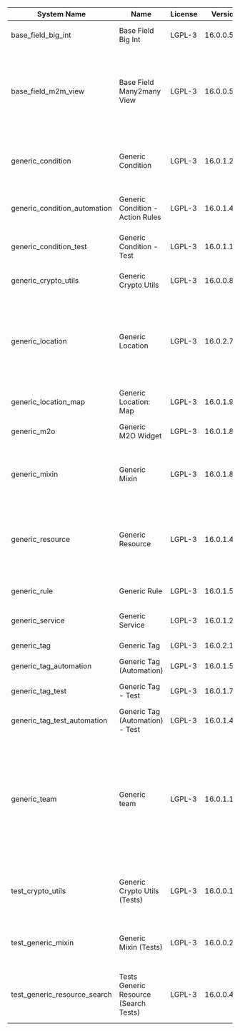 | System Name | Name | License | Version | Summary | Price |
|---|---|---|---|---|---|
| base_field_big_int | Base Field Big Int | LGPL-3 | 16.0.0.5.0 | BigInt field implementation for Odoo |  |
| base_field_m2m_view | Base Field Many2many View | LGPL-3 | 16.0.0.5.0 | Adds Many2manyView field implementation for Odoo. Useful in cases when m2m relation computed via Postgresql View |  |
| generic_condition | Generic Condition | LGPL-3 | 16.0.1.21.0 | Create generic conditions on which you         can program some logic in Odoo objects |  |
| generic_condition_automation | Generic Condition - Action Rules | LGPL-3 | 16.0.1.4.0 | Generic Conditions (Integration with Action Rules) |  |
| generic_condition_test | Generic Condition - Test | LGPL-3 | 16.0.1.11.0 | Generic Conditions - Tests (do not install manualy) |  |
| generic_crypto_utils | Generic Crypto Utils | LGPL-3 | 16.0.0.8.0 | Technical utils to add encryption to other addons |  |
| generic_location | Generic Location | LGPL-3 | 16.0.2.7.0 | Allows you to make an abstract description of the         objects location relative to the general location         (for example: house3 -> office5 -> room2 -> table5) |  |
| generic_location_map | Generic Location: Map | LGPL-3 | 16.0.1.9.0 | Display locations on map view. |  |
| generic_m2o | Generic M2O Widget | LGPL-3 | 16.0.1.8.0 | Generic Many2one widget |  |
| generic_mixin | Generic Mixin | LGPL-3 | 16.0.1.80.0 | Technical module with generic mixins, that may help to build other modules |  |
| generic_resource | Generic Resource | LGPL-3 | 16.0.1.48.0 | Provides the ability to create and categorize         various resources that can be used in other Odoo modules. |  |
| generic_rule | Generic Rule | LGPL-3 | 16.0.1.5.0 | Adds new top-level menu 'rules' |  |
| generic_service | Generic Service | LGPL-3 | 16.0.1.28.0 | Create and manage service catalog |  |
| generic_tag | Generic Tag | LGPL-3 | 16.0.2.11.0 | Generic tag management. |  |
| generic_tag_automation | Generic Tag (Automation) | LGPL-3 | 16.0.1.5.0 |  |  |
| generic_tag_test | Generic Tag - Test | LGPL-3 | 16.0.1.7.0 | Generic Tag - Tests (do not install manualy) |  |
| generic_tag_test_automation | Generic Tag (Automation) - Test | LGPL-3 | 16.0.1.4.0 |  |  |
| generic_team | Generic team | LGPL-3 | 16.0.1.18.0 | With this module you can create teams and add         users to them, which allows you to perform group         actions (such as assigning a responsible team         instead of one person) while working with Odoo applications. |  |
| test_crypto_utils | Generic Crypto Utils (Tests) | LGPL-3 | 16.0.0.13.0 | Technical module that have to be used to test Generic Crypto Utils module |  |
| test_generic_mixin | Generic Mixin (Tests) | LGPL-3 | 16.0.0.23.0 | Technical module that have to be used to test Generic Mixin module |  |
| test_generic_resource_search | Tests Generic Resource (Search Tests) | LGPL-3 | 16.0.0.4.0 | Technical module that have to be used to test Generic Resource search cases |  |
